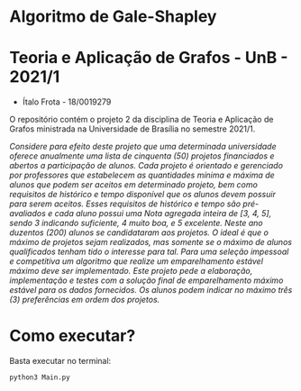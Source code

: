 # Algoritmo de Gale-Shapley

# Teoria e Aplicação de Grafos - UnB - 2021/1
 - Ítalo Frota - 18/0019279 

O repositório contém o projeto 2 da disciplina de Teoria e Aplicação de Grafos ministrada na Universidade de Brasília no semestre 2021/1. 

*Considere para efeito deste projeto que uma determinada universidade oferece anualmente uma lista de cinquenta (50) projetos financiados e abertos a participação de alunos. Cada projeto é orientado e gerenciado por professores que estabelecem as quantidades mínima e máxima de alunos que podem ser aceitos em determinado projeto, bem como requisitos de histórico e tempo disponível que os alunos devem possuir para serem aceitos. Esses requisitos de histórico e tempo são pré-avaliados e cada aluno possui uma Nota agregada inteira de [3, 4, 5], sendo 3 indicando suficiente, 4 muito boa, e 5 excelente. Neste ano duzentos (200) alunos se candidataram aos projetos. O ideal é que o máximo de projetos sejam realizados, mas somente se o máximo de alunos qualificados tenham tido o interesse para tal. Para uma seleção impessoal e competitiva um algoritmo que realize um emparelhamento estável máximo deve ser implementado. Este projeto pede a elaboração, implementação e testes com a solução final de emparelhamento máximo estável para os dados fornecidos. Os alunos podem indicar no máximo três (3) preferências em ordem dos projetos.*



# Como executar?
Basta executar no terminal:

    python3 Main.py

 
